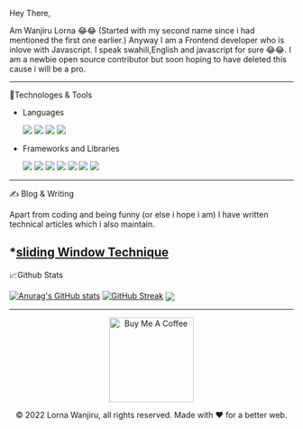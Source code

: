 <!--  <img align="center" src="/github.png" height="400" width="1000" /> -->


Hey There, 

Am Wanjiru Lorna 😂😂 (Started with my second name since i had mentioned the first one earlier.)
Anyway I am a Frontend developer who is inlove with Javascript. I speak swahili,English and javascript for sure 😂😂.
I am a newbie open source contributor but soon hoping to have deleted this cause i will be a pro.

---
🔧Technologes & Tools

 * Languages
 
     <p>
     <!--   <img src="https://img.shields.io/badge/Python-3776AB?style=for-the-badge&logo=python&logoColor=white" /> -->
       <img src="https://img.shields.io/badge/HTML5-E34F26?style=for-the-badge&logo=html5&logoColor=white" />
       <img src="https://img.shields.io/badge/CSS3-1572B6?style=for-the-badge&logo=css3&logoColor=white" />
       <img src="https://img.shields.io/badge/JavaScript-323330?style=for-the-badge&logo=javascript&logoColor=F7DF1E" />
       <img src="https://img.shields.io/badge/TypeScript-007ACC?style=for-the-badge&logo=typescript&logoColor=white" />
     </p>

 * Frameworks and Libraries
  
   <p>
      <img src="https://img.shields.io/badge/Node.js-339933?style=for-the-badge&logo=nodedotjs&logoColor=white" />
      <img src="https://img.shields.io/badge/React-20232A?style=for-the-badge&logo=react&logoColor=61DAFB" />
      <img src="https://img.shields.io/badge/Bootstrap-563D7C?style=for-the-badge&logo=bootstrap&logoColor=white" />
      <img src="https://img.shields.io/badge/Tailwind_CSS-38B2AC?style=for-the-badge&logo=tailwind-css&logoColor=white" />
      <img src="https://img.shields.io/badge/jQuery-0769AD?style=for-the-badge&logo=jquery&logoColor=white" />
      <img src="https://img.shields.io/badge/Django-092E20?style=for-the-badge&logo=django&logoColor=white" />
      <img src="https://img.shields.io/badge/next.js-000000?style=for-the-badge&logo=nextdotjs&logoColor=white" />
    </p>

---
✍️ Blog & Writing 

Apart from coding and being funny (or else i hope i am) I have written technical articles which i also maintain.

  *[sliding Window Technique](https://lornamuchangi.medium.com/sliding-window-technique-c9191be113b5)
---
📈Github Stats

[![Anurag's GitHub stats](https://github-readme-stats.vercel.app/api?username=lornawanjiru&count_private=true&show_icons=true&theme=nord)](https://github.com/lornawanjiru)
[![GitHub Streak](https://github-readme-streak-stats.herokuapp.com?user=lornawanjiru&theme=tokyonight&date_format=M%20j%5B%2C%20Y%5D)](https://git.io/streak-stats)
<img align="center" src="https://github-readme-stats.vercel.app/api/top-langs/?username=lornawanjiru&layout=compact&theme=nord&hide_border=true&hide=php" />


---
<p align="center"><a  href="https://www.buymeacoffee.com/lornamuchar?new=1" target="_blank"><img src="https://cdn.buymeacoffee.com/buttons/v2/default-red.png" alt="Buy Me A Coffee" width="150" ></a> </p>
<p align="center">
 © 2022 Lorna Wanjiru, all rights reserved. Made with ❤️ for a better web.
</p>



